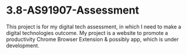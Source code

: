 # 3.8-AS91907-Assessment
This project is for my digital tech assessment, in which I need to make a digital technologies outcome. My project is a website to promote a productivity Chrome Browser Extension &amp; possibly app, which is under development.
